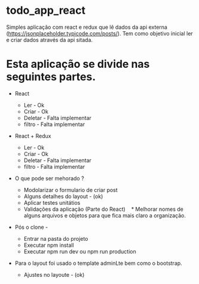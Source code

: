 # todo_app_react
  Simples aplicação com react e redux que lê dados da api externa (https://jsonplaceholder.typicode.com/posts/).
  Tem como objetivo inicial ler e criar dados através da api sitada.

# Esta aplicação se divide nas seguintes partes.

* React 
    * Ler - Ok
    * Criar - Ok
    * Deletar - Falta implementar
    * filtro - Falta implementar
    

* React + Redux
    * Ler - Ok
    * Criar - Ok
    * Deletar - Falta implementar
    * filtro - Falta implementar


* O que pode ser mehorado ? 
    * Modolarizar o formulario de criar post
    * Alguns detalhes do layout - (ok)
    * Aplicar testes unitátios
    * Validações da aplicação (Parte do React)
    * Melhorar nomes de alguns arquivos e objetos para que fica mais claro a organização. 


* Pós o clone - 
    * Entrar na pasta do projeto
    * Executar npm install
    * Executar npm run dev ou npm run production

* Para o layout foi usado o template adminLte bem como o bootstrap.
  * Ajustes no layoute - (ok)
